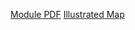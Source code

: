 [Module PDF](https://media.wizards.com/2018/dnd/dragon/21/DRA21_sixfacesdeath.pdf)
[Illustrated Map](https://media.wizards.com/2018/dnd/dragon/21/DRA21_6faces_map_full.png)


